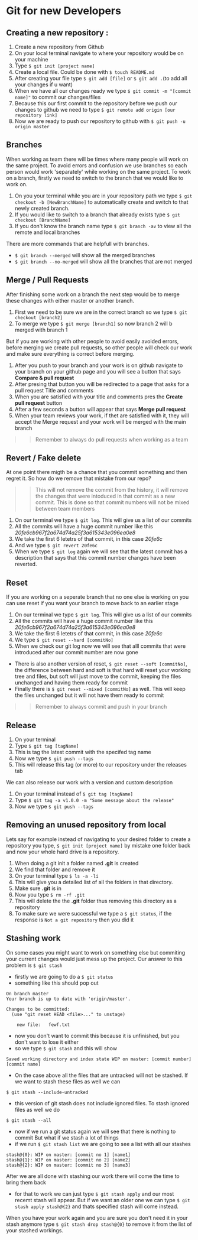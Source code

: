 # Git for new Developers

## Creating a new repository :

1. Create a new repository from Github
1. On your local terminal navigate to where your repository would be on your machine
1. Type ```$ git init [project name]```
1. Create a local file. Could be done with ```$ touch README.md``` 
1. After creating your file type ```$ git add [file]``` or ```$ git add .```(to add all your changes if u want)
1. When we have all our changes ready we type ```$ git commit -m "[commit name]"``` to commit our changes/files
1. Because this our first commit to the repository before we push our changes to github we need to type  ```$ git remote add origin [our repository link]```
1. Now we are ready to push our repository to github with ```$ git push -u origin master```

## Branches

When working as team there will be times where many people will work on the same project. To avoid errors and confusion we use branches so each person would work 'separately' while working on the same project. To work on a branch, firstly we need to switch to the branch that we would like to work on.
1. On you your terminal while you are in your repository path we type ```$ git checkout -b [NewBranchName]``` to automatically create and switch to that newly created branch.
1. If you would like to switch to a branch that already exists type ```$ git checkout [BranchName]```
1. If you don't know the branch name type ```$ git branch -av``` to view all the remote and local branches

There are more commands that are helpfull with branches.
* ```$ git branch --merged``` will show all the merged branches
* ```$ git branch --no-merged``` will show all the branches that are not merged

## Merge / Pull Requests

After finishing some work on a branch the next step would be to merge these changes with either master or another branch.
1. First we need to be sure we are in the correct branch so we type ```$ git checkout [branch2]```
1. To merge we type ```$ git merge [branch1]``` so now branch 2 will b merged with branch 1

But if you are working with other people to avoid easily avoided errors, before merging we create pull requests, so other people will check our work and make sure everything is correct before merging.
1. After you push to your branch and your work is on github navigate to your branch on your github page and you will see a button that says **Compare & pull request**
1. After presing that button you will be redirected to a page that asks for a pull request Title and comments
1. When you are satisfied with your title and comments pres the **Create pull request** button
1. After a few seconds a button will appear that says **Merge pull request**
1. When your team reviews your work, if thet are satisfied with it, they will accept the Merge request and your work will be merged with the main branch
>> Remember to always do pull requests when working as a team

## Revert / Fake delete

At one point there migth be a chance that you commit something and then regret it. So how do we remove that mistake from our repo?
>> This will not remove the commit from the history, it will remove the changes that were intoduced in that commit as a new commit. This is done so that commit numbers will not be mixed between team members
1. On our terminal we type ```$ git log```. This will give us a list of our commits
1. All the commits will have a huge commit number like this *20fe6cb967f2a674d74a25f3a615343e096ea0e8*
1. We take the first 6 letetrs of that commit, in this case *20fe6c*
1. And we type ```$ git revert 20fe6c```
1. When we type ```$ git log``` again we will see that the latest commit has a description that says that this commit number changes have been reverted.

## Reset

If you are working on a seperate branch that no one else is working on you can use reset if you want your branch to move back to an earlier stage
1. On our terminal we type ```$ git log```. This will give us a list of our commits
1. All the commits will have a huge commit number like this *20fe6cb967f2a674d74a25f3a615343e096ea0e8*
1. We take the first 6 letetrs of that commit, in this case *20fe6c*
1. We type ```$ git reset --hard [commitNo]```
1. When we check our git log now we will see that alll commits that were introduced after our commit number are now gone
* There is also another version of reset, ```$ git reset --soft [commitNo]```, the difference between hard and soft is that hard will reset your working tree and files, but soft will just move to the commit, keeping the files unchanged and having them ready for commit
* Finally there is ```$ git reset --mixed [commitNo]``` as well. This will keep the files unchanged but it will not have them ready to commit
>> Remember to always commit and push in your branch

## Release

1. On your terminal
1. Type ```$ git tag [tagName]```
1. This is tag the latest commit with the specifed tag name
1. Now we type ```$ git push --tags```
1. This will release this tag (or more) to our repository under the releases tab

We can also release our work with a version and custom description
1. On your terminal instead of ```$ git tag [tagName]```
1. Type ```$ git tag -a v1.0.0 -m "Some message about the release"```
1. Now we type ```$ git push --tags```

## Removing an unused repository from local

Lets say for example instead of navigating to your desired folder to create a repository you type, 
```$ git init [project name]``` by mistake one folder back and now your whole hard drive is a repository.
1. When doing a git init a folder named **.git** is created
1. We find that folder and remove it
1. On your terminal type ```$ ls -a -li```
1. This will give you a detailed list of all the folders in that directory.
1. Make sure **.git** is in
1. Now you type ```$ rm -rf .git```
1. This will delete the the **.git** folder thus removing this directory as a repository
1. To make sure we were successful we type a ```$ git status```, if the response is ```Not a git repository``` then you did it

## Stashing work

On some cases you might want to work on something else but commiting your current changes would just mess up the project.
Our answer to this problem is ```$ git stash```
* firstly we are going to do a ```$ git status```
* something like this should pop out
```
On branch master
Your branch is up to date with 'origin/master'.

Changes to be committed:
  (use "git reset HEAD <file>..." to unstage)

	new file:   fewf.txt
```
* now you don't want to commit this because it is unfinished, but you don't want to lose it either
* so we type ```$ git stash``` and this will show
```
Saved working directory and index state WIP on master: [commit number] [commit name]
```
* On the case above all the files that are untracked will not be stashed. If we want to stash these files as well we can
```
$ git stash --include-untracked
```
* this version of git stash does not include ignored files. To stash ignored files as well we do
```
$ git stash --all
```
* now if we run a git status again we will see that there is nothing to commit
But what if we stash a lot of things
* if we run ```$ git stash list``` we are going to see a list with all our stashes
```
stash@{0}: WIP on master: [commit no 1] [name1]
stash@{1}: WIP on master: [commit no 2] [name2]
stash@{2}: WIP on master: [commit no 3] [name3]
```

After we are all done with stashing our work there will come the time to bring them back
* for that to work we can just type ```$ git stash apply``` and our most recemt stash will appear. But if we want an older one we can type ```$ git stash apply stash@{2}``` and thats specified stash will come instead.

When you have your work again and you are sure you don't need it in your stash anymore type ```$ git stash drop stash@{0}``` to remove it from the list of your stashed workings.
